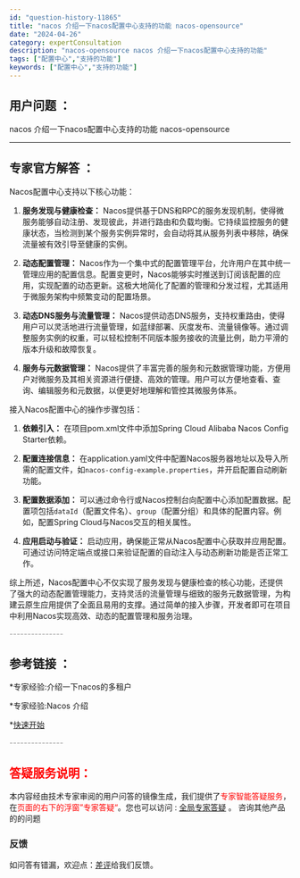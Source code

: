 ```yaml
---
id: "question-history-11865"
title: "nacos 介绍一下nacos配置中心支持的功能 nacos-opensource"
date: "2024-04-26"
category: expertConsultation
description: "nacos-opensource nacos 介绍一下nacos配置中心支持的功能"
tags: ["配置中心","支持的功能"]
keywords: ["配置中心","支持的功能"]
---
```


## 用户问题 ： 
 nacos 介绍一下nacos配置中心支持的功能
 nacos-opensource 

---------------
## 专家官方解答 ：

Nacos配置中心支持以下核心功能：

1. **服务发现与健康检查：**
   Nacos提供基于DNS和RPC的服务发现机制，使得微服务能够自动注册、发现彼此，并进行路由和负载均衡。它持续监控服务的健康状态，当检测到某个服务实例异常时，会自动将其从服务列表中移除，确保流量被有效引导至健康的实例。

2. **动态配置管理：**
   Nacos作为一个集中式的配置管理平台，允许用户在其中统一管理应用的配置信息。配置变更时，Nacos能够实时推送到订阅该配置的应用，实现配置的动态更新。这极大地简化了配置的管理和分发过程，尤其适用于微服务架构中频繁变动的配置场景。

3. **动态DNS服务与流量管理：**
   Nacos提供动态DNS服务，支持权重路由，使得用户可以灵活地进行流量管理，如蓝绿部署、灰度发布、流量镜像等。通过调整服务实例的权重，可以轻松控制不同版本服务接收的流量比例，助力平滑的版本升级和故障恢复。

4. **服务与元数据管理：**
   Nacos提供了丰富完善的服务和元数据管理功能，方便用户对微服务及其相关资源进行便捷、高效的管理。用户可以方便地查看、查询、编辑服务和元数据，以便更好地理解和管控其微服务体系。

接入Nacos配置中心的操作步骤包括：

1. **依赖引入：**
   在项目pom.xml文件中添加Spring Cloud Alibaba Nacos Config Starter依赖。

2. **配置连接信息：**
   在application.yaml文件中配置Nacos服务器地址以及导入所需的配置文件，如`nacos-config-example.properties`，并开启配置自动刷新功能。

3. **配置数据添加：**
   可以通过命令行或Nacos控制台向配置中心添加配置数据。配置项包括`dataId`（配置文件名）、`group`（配置分组）和具体的配置内容。例如，配置Spring Cloud与Nacos交互的相关属性。

4. **应用启动与验证：**
   启动应用，确保能正常从Nacos配置中心获取并应用配置。可通过访问特定端点或接口来验证配置的自动注入与动态刷新功能是否正常工作。

综上所述，Nacos配置中心不仅实现了服务发现与健康检查的核心功能，还提供了强大的动态配置管理能力，支持灵活的流量管理与细致的服务元数据管理，为构建云原生应用提供了全面且易用的支撑。通过简单的接入步骤，开发者即可在项目中利用Nacos实现高效、动态的配置管理和服务治理。


<font color="#949494">---------------</font> 


## 参考链接 ：

*专家经验:介绍一下nacos的多租户 
 
 *专家经验:Nacos 介绍 
 
 *[快速开始](https://github.com/spring-cloud-alibaba-group/spring-cloud-alibaba-group.github.io/tree/master/i18n/zh-cn/docusaurus-plugin-content-docs/current/user-guide/nacos/quick-start.md)


 <font color="#949494">---------------</font> 
 


## <font color="#FF0000">答疑服务说明：</font> 

本内容经由技术专家审阅的用户问答的镜像生成，我们提供了<font color="#FF0000">专家智能答疑服务</font>，在<font color="#FF0000">页面的右下的浮窗”专家答疑“</font>。您也可以访问 : [全局专家答疑](https://opensource.alibaba.com/chatBot) 。 咨询其他产品的的问题

### 反馈
如问答有错漏，欢迎点：[差评](https://ai.nacos.io/user/feedbackByEnhancerGradePOJOID?enhancerGradePOJOId=11867)给我们反馈。
